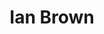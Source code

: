 ---
title: "Ian Brown"
summary: "Ian George Brown is an English singer and multi-instrumentalist. He was the lead singer of the alternative rock band The Stone Roses from their formation in 1983. Following the split in 1996, he began a solo career, releasing seven studio albums, a greatest hits compilation, a remix album, an 11-disc box set titled Collection, and 19 singles. He returned to singing for the Stone Roses in 2011, although this did not spell the end of his solo endeavours, releasing First World Problems through Virgin/EMI Records on 25 October 2018."
slug: "ian-brown"
image: "ian-brown.jpg"
apple_music_artist_url: "https://music.apple.com/gb/artist/ian-brown/401694"
wikipedia_url: "https://en.wikipedia.org/wiki/Ian_Brown"
---